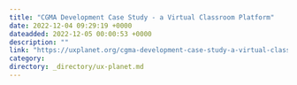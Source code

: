 ```yaml
---
title: "CGMA Development Case Study - a Virtual Classroom Platform"
date: 2022-12-04 09:29:19 +0000
dateadded: 2022-12-05 00:00:53 +0000
description: ""
link: "https://uxplanet.org/cgma-development-case-study-a-virtual-classroom-platform-358e491db453?source=rss----819cc2aaeee0---4"
category:
directory: _directory/ux-planet.md
---
```

